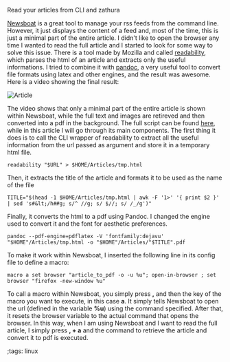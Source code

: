 Read your articles from CLI and zathura

[Newsboat](https://newsboat.org/) is a great tool to manage your rss feeds from the command line. However, it just displays the content of a feed and, most of the time, this is just a minimal part of the entire article. I didn't like to open the browser any time I wanted to read the full article and I started to look for some way to solve this issue. There is a tool made by Mozilla and called [readability](https://github.com/mozilla/readability), which parses the html of an article and extracts only the useful informations. I tried to combine it with [pandoc](https://pandoc.org/), a very useful tool to convert file formats using latex and other engines, and the result was awesome. Here is a video showing the final result:

![Article](../data/pics/article.gif)

The video shows that only a minimal part of the entire article is shown within Newsboat, while the full text and images are retireved and then converted into a pdf in the background. The full script can be found [here](https://github.com/prempaolo/dotfiles/blob/master/.local/bin/tools/article_to_pdf), while in this article I will go through its main components. The first thing it does is to call the CLI wrapper of readability to extract all the useful information from the url passed as argument and store it in a temporary html file.
```
readability "$URL" > $HOME/Articles/tmp.html
```
Then, it extracts the title of the article and formats it to be used as the name of the file
```
TITLE="$(head -1 $HOME/Articles/tmp.html | awk -F '1>' '{ print $2 }' | sed 's#&lt;/h##g; s/^ //g; s/ $//; s/ /_/g')"
```
Finally, it converts the html to a pdf using Pandoc. I changed the engine used to convert it and the font for aesthetic preferences.
```
pandoc --pdf-engine=pdflatex -V 'fontfamily:dejavu' "$HOME"/Articles/tmp.html -o "$HOME"/Articles/"$TITLE".pdf
```
To make it work within Newsboat, I inserted the following line in its config file to define a macro:
```
macro a set browser "article_to_pdf -o -u %u"; open-in-browser ; set browser "firefox -new-window %u"
```
To call a macro within Newsboat, you simply press **,** and then the key of the macro you want to execute, in this case **a**. It simply tells Newsboat to open the url (defined in the variable **%u**) using the command specified. After that, it resets the browser variable to the actual command that opens the browser. In this way, when I am using Newsboat and I want to read the full article, I simply press **, + a** and the command to retrieve the article and convert it to pdf is executed.

;tags: linux
